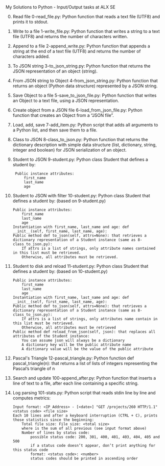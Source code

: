 My Solutions to Python - Input/Output tasks at ALX SE

0. Read file
	0-read_file.py: Python function that reads a text file (UTF8) and prints it to stdout.


1. Write to a file
	1-write_file.py: Python function that writes a string to a text file (UTF8) and returns the number of characters written.


2. Append to a file
	2-append_write.py: Python function that appends a string at the end of a text file (UTF8) and returns the number of characters added.


3. To JSON string
	3-to_json_string.py: Python function that returns the JSON representation of an object (string).


4. From JSON string to Object
	4-from_json_string.py: Python function that returns an object (Python data structure) represented by a JSON string.


5. Save Object to a file
	5-save_to_json_file.py: Python function that writes an Object to a text file, using a JSON representation.


6. Create object from a JSON file
	6-load_from_json_file.py: Python function that creates an Object from a “JSON file”.


7. Load, add, save
	7-add_item.py: Python script that adds all arguments to a Python list, and then save them to a file.


8. Class to JSON
	8-class_to_json.py: Python function that returns the dictionary description with simple data structure (list, dictionary, string, integer and boolean) for JSON serialization of an object.


9. Student to JSON
	9-student.py: Python class Student that defines a student by:

		Public instance attributes:
			first_name
			last_name
			age


10. Student to JSON with filter
	10-student.py: Python class Student that defines a student by: (based on 9-student.py)

		Public instance attributes:
			first_name
			last_name
			age
		Instantiation with first_name, last_name and age: def __init__(self, first_name, last_name, age):
		Public method def to_json(self, attrs=None): that retrieves a dictionary representation of a Student instance (same as 8-class_to_json.py):
			If attrs is a list of strings, only attribute names contained in this list must be retrieved.
			Otherwise, all attributes must be retrieved.


11. Student to disk and reload
	11-student.py: Python  class Student that defines a student by: (based on 10-student.py)

		Public instance attributes:
			first_name
			last_name
			age
		Instantiation with first_name, last_name and age: def __init__(self, first_name, last_name, age):
		Public method def to_json(self, attrs=None): that retrieves a dictionary representation of a Student instance (same as 8-class_to_json.py):
			If attrs is a list of strings, only attributes name contain in this list must be retrieved.
			Otherwise, all attributes must be retrieved
		Public method def reload_from_json(self, json): that replaces all attributes of the Student instance:
			You can assume json will always be a dictionary
			A dictionary key will be the public attribute name
			A dictionary value will be the value of the public attribute



12. Pascal's Triangle
	12-pascal_triangle.py: Python function def pascal_triangle(n): that returns a list of lists of integers representing the Pascal’s triangle of n



13. Search and update
	100-append_after.py: Python function that inserts a line of text to a file, after each line containing a specific string.


14. Log parsing
	101-stats.py: Python script that reads stdin line by line and computes metrics:

		Input format: <IP Address> - [<date>] "GET /projects/260 HTTP/1.1" <status code> <file size>
		Each 10 lines and after a keyboard interruption (CTRL + C), prints those statistics since the beginning:
			Total file size: File size: <total size>
			where is the sum of all previous (see input format above)
			Number of lines by status code:
				possible status code: 200, 301, 400, 401, 403, 404, 405 and 500
				if a status code doesn’t appear, don’t print anything for this status code
				format: <status code>: <number>
				status codes should be printed in ascending order

